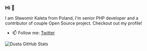 ### Hi 👋  

I am Sławomir Kaleta from Poland, I'm senior PHP developer and a contributor of couple Open Source project. 
Checkout out my profile!

- 📫 Follow me: [Twitter](https://twitter.com/slaszka)


![Dusta GitHub Stats](https://github-readme-stats.vercel.app/api?username=dusta&show_icons=true&include_all_commits=true) 


